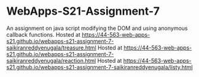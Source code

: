 # WebApps-S21-Assignment-7
An assignment on java script modifying the DOM and using anonymous callback functions.
Hosted at https://44-563-web-apps-s21.github.io/webapps-s21-assignment-7-saikiranreddyenugala/treasure.html
Hosted at https://44-563-web-apps-s21.github.io/webapps-s21-assignment-7-saikiranreddyenugala/reaction.html
Hosted at https://44-563-web-apps-s21.github.io/webapps-s21-assignment-7-saikiranreddyenugala/listy.html
